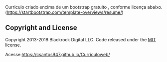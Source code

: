 Curriculo criado encima de um bootstrap gratuito , conforme licença abaixo.
(https://startbootstrap.com/template-overviews/resume/)

## Copyright and License

Copyright 2013-2018 Blackrock Digital LLC. Code released under the [MIT](https://github.com/BlackrockDigital/startbootstrap-resume/blob/gh-pages/LICENSE) license.

Acesse:https://csantos947.github.io/Curriculoweb/
